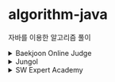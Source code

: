 # algorithm-java

자바를 이용한 알고리즘 풀이

<details>
    <summary>Baekjoon Online Judge</summary>

- 2439 - [별 찍기-2](src/main/java/Baekjoon/BOJ_2439.java)
- 2884 - [알람 시계](src/main/java/Baekjoon/BOJ_2884.java)
- 4344 - [평균은 넘겠지](src/main/java/Baekjoon/BOJ_4344.java)
</details>

<details>
    <summary>Jungol</summary>

- 124 - [선택제어문-형성평가5](src/main/java/Jungol/Jungol_124.java)
</details>

<details>
    <summary>SW Expert Academy</summary>

- 1289 - [원재의 메모리 복구하기](src/main/java/SWExpertAcademy/SWEA_1289.java)
- 2072 - [홀수만 더하기](src/main/java/SWExpertAcademy/SWEA_2072.java)
</details>